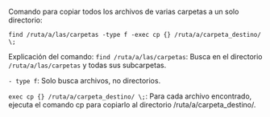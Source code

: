 Comando para copiar todos los archivos de varias carpetas a un solo directorio:

```
find /ruta/a/las/carpetas -type f -exec cp {} /ruta/a/carpeta_destino/ \;
```

Explicación del comando:
```find /ruta/a/las/carpetas```: Busca en el directorio ```/ruta/a/las/carpetas``` y todas sus subcarpetas.

```- type f```: Solo busca archivos, no directorios.

```exec cp {} /ruta/a/carpeta_destino/ \;```: Para cada archivo encontrado, ejecuta el comando cp para copiarlo al directorio /ruta/a/carpeta_destino/.
